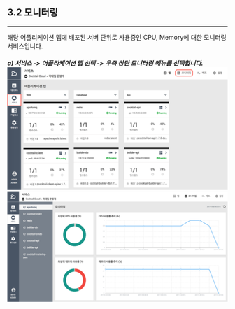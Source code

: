## 3.2 모니터링

---

해당 어플리케이션 맵에 배포된 서버 단위로 사용중인 CPU, Memory에 대한 모니터링 서비스입니다.

##### a\) 서비스 -&gt; 어플리케이션 맵 선택 -&gt;  우측 상단 모니터링 메뉴를 선택합니다.![](/assets/모니터링.png)![](/assets/모니터링2.png)



